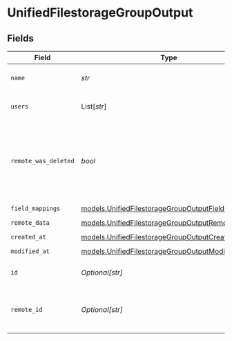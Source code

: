 # UnifiedFilestorageGroupOutput


## Fields

| Field                                                                                                        | Type                                                                                                         | Required                                                                                                     | Description                                                                                                  |
| ------------------------------------------------------------------------------------------------------------ | ------------------------------------------------------------------------------------------------------------ | ------------------------------------------------------------------------------------------------------------ | ------------------------------------------------------------------------------------------------------------ |
| `name`                                                                                                       | *str*                                                                                                        | :heavy_check_mark:                                                                                           | The name of the group                                                                                        |
| `users`                                                                                                      | List[*str*]                                                                                                  | :heavy_check_mark:                                                                                           | Uuids of users of the group                                                                                  |
| `remote_was_deleted`                                                                                         | *bool*                                                                                                       | :heavy_check_mark:                                                                                           | Indicates whether or not this object has been deleted in the third party platform.                           |
| `field_mappings`                                                                                             | [models.UnifiedFilestorageGroupOutputFieldMappings](../models/unifiedfilestoragegroupoutputfieldmappings.md) | :heavy_check_mark:                                                                                           | N/A                                                                                                          |
| `remote_data`                                                                                                | [models.UnifiedFilestorageGroupOutputRemoteData](../models/unifiedfilestoragegroupoutputremotedata.md)       | :heavy_check_mark:                                                                                           | N/A                                                                                                          |
| `created_at`                                                                                                 | [models.UnifiedFilestorageGroupOutputCreatedAt](../models/unifiedfilestoragegroupoutputcreatedat.md)         | :heavy_check_mark:                                                                                           | N/A                                                                                                          |
| `modified_at`                                                                                                | [models.UnifiedFilestorageGroupOutputModifiedAt](../models/unifiedfilestoragegroupoutputmodifiedat.md)       | :heavy_check_mark:                                                                                           | N/A                                                                                                          |
| `id`                                                                                                         | *Optional[str]*                                                                                              | :heavy_minus_sign:                                                                                           | The UUID of the group                                                                                        |
| `remote_id`                                                                                                  | *Optional[str]*                                                                                              | :heavy_minus_sign:                                                                                           | The id of the group in the context of the 3rd Party                                                          |